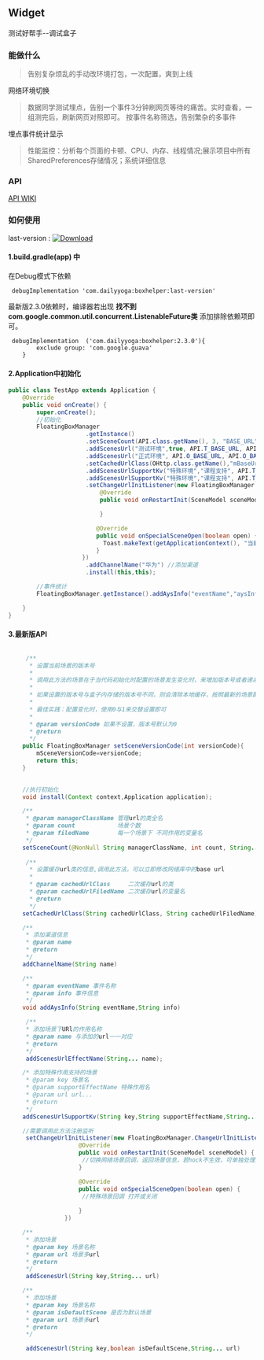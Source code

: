 ## Widget

测试好帮手--调试盒子

### 能做什么

> 告别复杂烦乱的手动改环境打包，一次配置，爽到上线

网络环境切换 

> 数据同学测试埋点，告别一个事件3分钟刷网页等待的痛苦。实时查看，一组测完后，刷新网页对照即可。
 按事件名称筛选，告别繁杂的多事件

埋点事件统计显示

> 性能监控：分析每个页面的卡顿、CPU、内存、线程情况;展示项目中所有SharedPreferences存储情况；系统详细信息



### API

[ API WIKI](https://github.com/funnyzhaov/Widget/wiki/%E6%A0%B8%E5%BF%83API%E8%AF%B4%E6%98%8E)

### 如何使用

last-version :  [ ![Download](https://api.bintray.com/packages/funnyzhaov/maven/boxhelper/images/download.svg?version=2.4.0) ](https://bintray.com/funnyzhaov/maven/boxhelper/2.4.0/link)


#### 1.build.gradle(app) 中

在Debug模式下依赖

```
 debugImplementation 'com.dailyyoga:boxhelper:last-version'

```

最新版2.3.0依赖时，编译器若出现 **找不到com.google.common.util.concurrent.ListenableFuture类**
添加排除依赖项即可。

```
 debugImplementation  ('com.dailyyoga:boxhelper:2.3.0'){
        exclude group: 'com.google.guava'
    }
```

#### 2.Application中初始化

```java
public class TestApp extends Application {
    @Override
    public void onCreate() {
        super.onCreate();
        //初始化
        FloatingBoxManager
                      .getInstance()
                      .setSceneCount(API.class.getName(), 3, "BASE_URL", "BASE_H5_URL")
                      .addScenesUrl("测试环境",true, API.T_BASE_URL, API.T_BASE_H5_URL)
                      .addScenesUrl("正式环境", API.O_BASE_URL, API.O_BASE_H5_URL)
                      .setCachedUrlClass(OHttp.class.getName(),"mBaseUrl") //可传入网络类保存url的信息
                      .addScenesUrlSupportKv("特殊环境","课程支持", API.T_BASE_URL, API.T_BASE_H5_URL, API.T_BASE_H5_URL, API.T_BASE_H5_URL, API.T_BASE_H5_URL)
                      .addScenesUrlSupportKv("特殊环境","课程支持", API.T_BASE_URL, API.T_BASE_H5_URL, API.T_BASE_H5_URL, API.T_BASE_H5_URL, API.T_BASE_H5_URL)
                      .setChangeUrlInitListener(new FloatingBoxManager.ChangeUrlInitListener() {
                          @Override
                          public void onRestartInit(SceneModel sceneModel) {

                          }

                         @Override
                         public void onSpecialSceneOpen(boolean open) {
                           Toast.makeText(getApplicationContext(), "当前"+open, Toast.LENGTH_SHORT).show();
                         }
                     })
                      .addChannelName("华为") //添加渠道
                      .install(this,this);

        //事件统计
        FloatingBoxManager.getInstance().addAysInfo("eventName","aysInfo");

    }
}

```


#### 3.最新版API

```java

     /**
      * 设置当前场景的版本号
      *
      * 调用此方法的场景在于当代码初始化时配置的场景发生变化时，来增加版本号或者递减
      *
      * 如果设置的版本号与盒子内存储的版本号不同，则会清除本地缓存，按照最新的场景配置来初始化盒子网络切换
      *
      * 最佳实践：配置变化时，使用0与1来交替设置即可
      *
      * @param versionCode 如果不设置，版本号默认为0
      * @return
      */
    public FloatingBoxManager setSceneVersionCode(int versionCode){
        mSceneVersionCode=versionCode;
        return this;
    }

    
    //执行初始化
    void install(Context context,Application application);

    /**
     * @param managerClassName 管理url的类全名
     * @param count            场景个数
     * @param filedName        每一个场景下 不同作用的变量名
     */
    setSceneCount(@NonNull String managerClassName, int count, String... filedName)
    
     /**
      * 设置缓存url类的信息,调用此方法，可以立即修改网络库中的base url
      *
      * @param cachedUrlClass     二次缓存url的类
      * @param cachedUrlFiledName 二次缓存url的变量名
      * @return
      */
    setCachedUrlClass(String cachedUrlClass, String cachedUrlFiledName) 

    /**
     * 添加渠道信息
     * @param name
     * @return
     */
    addChannelName(String name)

    /**
     * @param eventName 事件名称
     * @param info 事件信息
     */
    void addAysInfo(String eventName,String info)

     /**
     * 添加场景下URl的作用名称
     * @param name 与添加的url一一对应
     * @return
     */
     addScenesUrlEffectName(String... name);

    /* 添加特殊作用支持的场景
     * @param key 场景名
     * @param supportEffectName 特殊作用名
     * @param url url...
     * @return
     */
    addScenesUrlSupportKv(String key,String supportEffectName,String... url)

    //需要调用此方法注册监听
     setChangeUrlInitListener(new FloatingBoxManager.ChangeUrlInitListener() {
                    @Override
                    public void onRestartInit(SceneModel sceneModel) {
                     //切换网络场景回调，返回场景信息，若hock不生效，可单独处理网络切换
                    }

                    @Override
                    public void onSpecialSceneOpen(boolean open) {
                     //特殊场景回调 打开或关闭
                       
                    }
                })

    /**
     * 添加场景
     * @param key 场景名称
     * @param url 场景多url
     * @return
     */ 
     addScenesUrl(String key,String... url)

    /**
     * 添加场景
     * @param key 场景名称
     * @param isDefaultScene 是否为默认场景
     * @param url 场景多url
     * @return
     */ 

     addScenesUrl(String key,boolean isDefaultScene,String... url)
     
```

  

